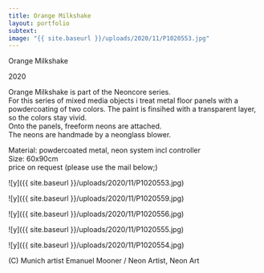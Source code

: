 ```yaml
---
title: Orange Milkshake
layout: portfolio
subtext: 
image: "{{ site.baseurl }}/uploads/2020/11/P1020553.jpg"
---
```


Orange Milkshake

2020

Orange Milkshake is part of the Neoncore series.  
For this series of mixed media objects i treat metal floor panels with a powdercoating of two colors. The paint is finsihed with a transparent layer, so the colors stay vivid.  
Onto the panels, freeform neons are attached.  
The neons are handmade by a neonglass blower.

Material: powdercoated metal, neon system incl controller  
Size: 60x90cm  
price on request (please use the mail below;)

 ![y]({{ site.baseurl }}/uploads/2020/11/P1020553.jpg)

 ![y]({{ site.baseurl }}/uploads/2020/11/P1020559.jpg)

 ![y]({{ site.baseurl }}/uploads/2020/11/P1020556.jpg)

 ![y]({{ site.baseurl }}/uploads/2020/11/P1020555.jpg)

 ![y]({{ site.baseurl }}/uploads/2020/11/P1020554.jpg)

(C) Munich artist Emanuel Mooner / Neon Artist, Neon Art







